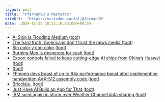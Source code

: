 ```yaml
---
layout: post
title:  "@fernand0's Mastodon"
siteUrl:  "https://mastodon.social/@fernand0"
date:  2024-11-25 10:13:16.831000+00:00
---
```

*  [AI Slop Is Flooding Medium ](https://www.wired.com/story/ai-generated-medium-posts-content-moderation) ([toot](https://mastodon.social/@fernand0/113543059657780600))
*  [The hard truth: Americans don’t trust the news media ](https://www.washingtonpost.com/opinions/2024/10/28/jeff-bezos-washington-post-trust) ([toot](https://mastodon.social/@fernand0/113542843222290532))
*  [Sin color y con color ](https://www.flickr.com/photos/fernand0/54148586036) ([toot](https://mastodon.social/@fernand0/113542021904476972))
*  [Burning Man is desperate for cash ](https://sfstandard.com/2024/10/30/burning-man-is-desperate-for-cash) ([toot](https://mastodon.social/@fernand0/113541860916787895))
*  [Export controls failed to keep cutting-edge AI chips from China’s Huawei ](https://www.stripes.com/theaters/asia_pacific/2024-11-01/china-huawei-ai-chip-export-control-failure-15703671.htm) ([toot](https://mastodon.social/@fernand0/113541283618834365))
*  [ ](https://mastodon.cloud/@torresburriel) ([toot](https://mastodon.social/@fernand0/113539428864460844))
*  [FFmpeg devs boast of up to 94x performance boost after implementing handwritten AVX-512 assembly code ](https://www.tomshardware.com/pc-components/cpus/ffmpeg-devs-boast-of-up-to-94x-performance-boost-after-implementing-handwritten-avx-512-assembly-cod) ([toot](https://mastodon.social/@fernand0/113539347164093203))
*  [Bricolaje. ](https://avecesunafoto.wordpress.com/2024/11/24/bricolaje) ([toot](https://mastodon.social/@fernand0/113539308341880443))
*  [Just Have AI Build an App for That ](https://davidgomes.com/just-have-ai-build-an-app-for-that) ([toot](https://mastodon.social/@fernand0/113539135905795998))
*  [IBM sued again in storm over Weather Channel data sharing ](https://www.theregister.com/2024/11/08/ibm_weather_channel_privacy) ([toot](https://mastodon.social/@fernand0/113538942580404429))
